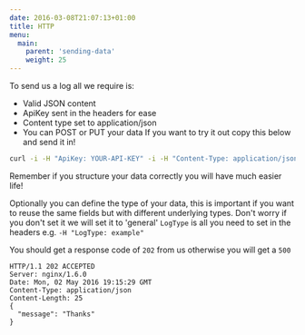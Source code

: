 ```yaml
---
date: 2016-03-08T21:07:13+01:00
title: HTTP
menu:
  main:
    parent: 'sending-data'
    weight: 25
---
```


To send us a log all we require is:

* Valid JSON content
* ApiKey sent in the headers for ease
* Content type set to application/json
* You can POST or PUT your data
If you want to try it out copy this below and send it in!

```sh 
curl -i -H "ApiKey: YOUR-API-KEY" -i -H "Content-Type: application/json" http://api.logit.io/v2 -d '{"test":"test","example": { "a": 1, "b": 2 } }'
```


Remember if you structure your data correctly you will have much easier life!

Optionally you can define the type of your data, this is important if you want to reuse the same fields but with different underlying types. Don't worry if you don't set it we will set it to 'general' `LogType` is all you need to set in the headers e.g. `-H "LogType: example"`

You should get a response code of `202` from us otherwise you will get a `500`

```http
HTTP/1.1 202 ACCEPTED
Server: nginx/1.6.0
Date: Mon, 02 May 2016 19:15:29 GMT
Content-Type: application/json
Content-Length: 25
{
  "message": "Thanks"
}
```
